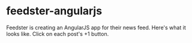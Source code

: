 # feedster-angularjs
Feedster is creating an AngularJS app for their news feed. Here's what it looks like. Click on each post's +1 button.
